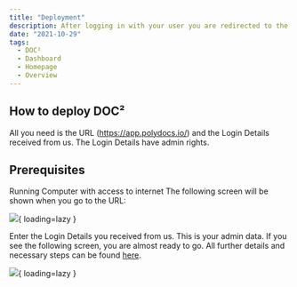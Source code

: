 ```yaml
---
title: "Deployment"
description: After logging in with your user you are redirected to the DASHBOARD homepage of DOC². This is the main page and overview where you can capture, work, and manage the imported documents.
date: "2021-10-29"
tags:
  - DOC²
  - Dashboard
  - Homepage
  - Overview
---
```


## How to deploy DOC²

All you need is the URL (https://app.polydocs.io/) and the Login Details received from us.
The Login Details have admin rights.

## Prerequisites

Running Computer with access to internet
The following screen will be shown when you go to the URL:

![](/_images/doc2/DOC²-LogIn-1024x640.png){ loading=lazy }

Enter the Login Details you received from us. This is your admin data.
If you see the following screen, you are almost ready to go. All further details and necessary steps can be found [here](https://docs.polydocs.io/doc2/document-validation/).

![](/_images/doc2/DOC²-Dashboard-1024x640.png){ loading=lazy }
